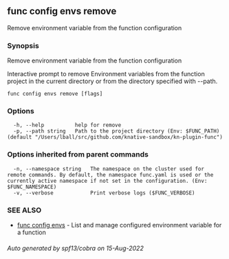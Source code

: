 ## func config envs remove

Remove environment variable from the function configuration

### Synopsis

Remove environment variable from the function configuration

Interactive prompt to remove Environment variables from the function project
in the current directory or from the directory specified with --path.


```
func config envs remove [flags]
```

### Options

```
  -h, --help          help for remove
  -p, --path string   Path to the project directory (Env: $FUNC_PATH) (default "/Users/lball/src/github.com/knative-sandbox/kn-plugin-func")
```

### Options inherited from parent commands

```
  -n, --namespace string   The namespace on the cluster used for remote commands. By default, the namespace func.yaml is used or the currently active namespace if not set in the configuration. (Env: $FUNC_NAMESPACE)
  -v, --verbose            Print verbose logs ($FUNC_VERBOSE)
```

### SEE ALSO

* [func config envs](func_config_envs.md)	 - List and manage configured environment variable for a function

###### Auto generated by spf13/cobra on 15-Aug-2022
